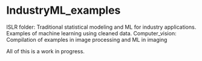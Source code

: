 # IndustryML_examples
ISLR folder: Traditional statistical modeling and ML for industry applications. Examples of machine learning using cleaned data.
Computer_vision: Compilation of examples in image processing and ML in imaging

All of this is a work in progress.
